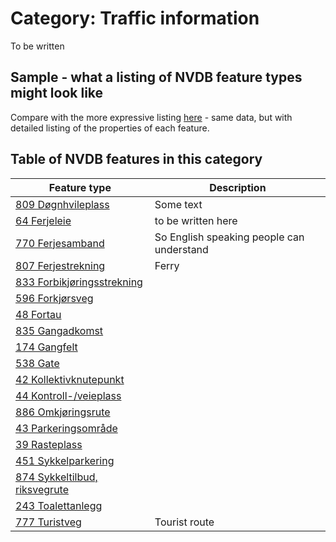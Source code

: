 # Category:  Traffic information


To be written 

## Sample - what a listing of NVDB feature types might look like 

Compare with the more expressive listing [here](los1.md) - same data, but with detailed listing of the properties of each feature. 


## Table of NVDB features in this category 


| Feature type |  Description | 
|---|---|
| [809 Døgnhvileplass](https://datakatalogen.vegdata.no/809) | Some text |
| [64 Ferjeleie](https://datakatalogen.vegdata.no/64) | to be written here |
| [770 Ferjesamband](https://datakatalogen.vegdata.no/770) | So English speaking people can understand |
| [807 Ferjestrekning](https://datakatalogen.vegdata.no/807) | Ferry  |
| [833 Forbikjøringsstrekning](https://datakatalogen.vegdata.no/833) | |
| [596 Forkjørsveg](https://datakatalogen.vegdata.no/596) | |
| [48 Fortau](https://datakatalogen.vegdata.no/48) | |
| [835 Gangadkomst](https://datakatalogen.vegdata.no/835) | |
| [174 Gangfelt](https://datakatalogen.vegdata.no/174) | |
| [538 Gate](https://datakatalogen.vegdata.no/538) | |
| [42 Kollektivknutepunkt](https://datakatalogen.vegdata.no/42) | |
| [44 Kontroll-/veieplass](https://datakatalogen.vegdata.no/44) | |
| [886 Omkjøringsrute](https://datakatalogen.vegdata.no/886) | |
| [43 Parkeringsområde](https://datakatalogen.vegdata.no/43) | |
| [39 Rasteplass](https://datakatalogen.vegdata.no/39) | |
| [451 Sykkelparkering](https://datakatalogen.vegdata.no/451) | |
| [874 Sykkeltilbud, riksvegrute](https://datakatalogen.vegdata.no/874) | |
| [243 Toalettanlegg](https://datakatalogen.vegdata.no/243) | |
| [777 Turistveg](https://datakatalogen.vegdata.no/777) | Tourist route |

